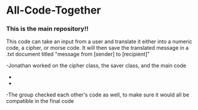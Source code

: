 # All-Code-Together

### This is the main repository!!

This code can take an input from a user and translate it either into a numeric code, a cipher, or morse code. It will then save the translated message in a .txt document titled "message from [sender] to [recipient]"

-Jonathan worked on the cipher class, the saver class, and the main code

-

-

-The group checked each other's code as well, to make sure it would all be compatible in the final code
